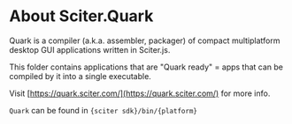 # About Sciter.Quark

Quark is a compiler (a.k.a. assembler, packager) of compact multiplatform desktop GUI applications written in Sciter.js.

This folder contains applications that are "Quark ready" = apps that can be compiled by it into a single executable.

Visit [https://quark.sciter.com/](https://quark.sciter.com/) for more info.

`Quark` can be found in `{sciter sdk}/bin/{platform}`
